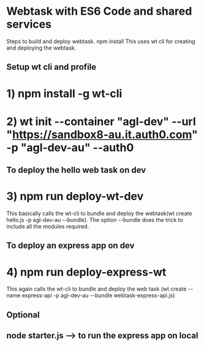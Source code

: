# Webtask with ES6 Code and shared services
Steps to build and deploy webtask.
npm install
This uses wt cli for creating and deploying the webtask.

## Setup wt cli and profile
# 1) npm install -g wt-cli
# 2) wt init --container "agl-dev" --url "https://sandbox8-au.it.auth0.com" -p "agl-dev-au" --auth0
##

## To deploy the hello web task on dev
# 3) npm run deploy-wt-dev
This basically calls the wt-cli to bundle and deploy the webtask(wt create hello.js -p agl-dev-au --bundle).
The option --bundle does the trick to include all the modules required.

## To deploy an express app on dev
# 4) npm run deploy-express-wt
This again calls the wt-cli to bundle and deploy the web task (wt create --name express-api -p agl-dev-au --bundle webtask-express-api.js)

## Optional
## node starter.js --> to run the express app on local
